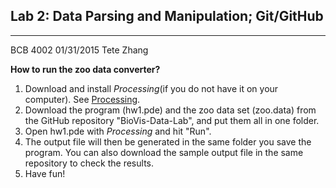 Lab 2: Data Parsing and Manipulation; Git/GitHub
---
---
BCB 4002
01/31/2015
Tete Zhang

**How to run the zoo data converter?**

1. Download and install *Processing*(if you do not have it on your computer). See [Processing](www.processing.org). 
2. Download the program (hw1.pde) and the zoo data set (zoo.data) from the GitHub repository "BioVis-Data-Lab", and put them all in one folder. 
3. Open hw1.pde with *Processing* and hit "Run".
4. The output file will then be generated in the same folder you save the program. You can also download the sample output file in the same repository to check the results.
5. Have fun!